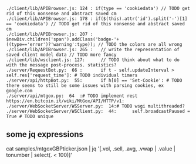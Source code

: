 	./client/lib/APIBrowser.js: 124	: if(type == 'cookiedata') // TODO get rid of this nonsense and abstract saved cm
	./client/lib/APIBrowser.js: 178	: if($(this).attr('id').split('-')[1] == 'cookiedata') // TODO get rid of this nonsense and abstract saved cm
	./client/lib/APIBrowser.js: 207	: $newDiv.children('span').addClass('badge-'+((type=='error')?'warning':type)); // TODO the colors are all wrong
	./client/lib/APIBrowser.js: 265	:	// write the representation of saved client model data // TODO more fancy
	./client/lib/wsclient.js: 127:		// TODO think about what to do with the message post-process. statistics?
	./server/RequestBot.py:  66	:		if t - self.updateInterval > self.res['request_time']: # TODO individual timers
	./server/api/httpBot.py:  55:		if h[0] == 'Set-Cookie': # TODO there seems to still be some issues with parsing cookies, ex google.com
	./server/api/mtgox.py:  64	:# TODO implement rest https://en.bitcoin.it/wiki/MtGox/API/HTTP/v1:
	./server/WebSocketServer/WSServer.py:  14:# TODO wsgi multithreaded?
	./server/WebSocketServer/WSClient.py:  44:		self.broadcastPaused = True # TODO unique


some jq expressions
----------
cat samples/mtgoxGBPticker.json | jq '[.vol, .sell, .avg, .vwap | .value | tonumber | select(. < 100)]'
